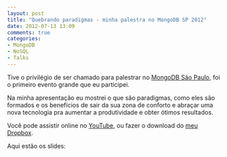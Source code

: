 ```yaml
---
layout: post
title: "Quebrando paradigmas - minha palestra no MongoDB SP 2012"
date: 2012-07-13 13:09
comments: true
categories:
- MongoDB
- NoSQL
- Talks
---
```


Tive o privilégio de ser chamado para palestrar no [MongoDB São Paulo][mongosp], foi o primeiro evento grande que eu participei.

Na minha apresentação eu mostrei o que são paradigmas, como eles são formados e os benefícios de sair da sua zona de conforto e abraçar uma nova tecnologia pra aumentar a produtividade e obter ótimos resultados.

Você pode assistir online no [YouTube][youtube_link], ou fazer o download do [meu Dropbox][download_link].

Aqui estão os slides:

<script async class="speakerdeck-embed" data-id="5001697b7f23800002036f49" data-ratio="1.3333333333333333" src="//speakerdeck.com/assets/embed.js"></script>

[download_link]: https://dl.dropboxusercontent.com/u/6274060/Agaelebe-Mongodb_sp_jefferson_720827.m4v
[mongosp]: http://www.10gen.com/events/mongodb-sao-paulo "MongoDB SP"
[vlink]: http://blip.tv/agaelebe/mongodb-sp-como-usei-mongodb-no-meu-projeto-de-gradua%C3%A7%C3%A3o-jefferson-queiroz-venerando-6296751 "MongoDB SP Jefferson Queiroz Venerando"
[youtube_link]: http://youtu.be/Of6hXOVNP1M
